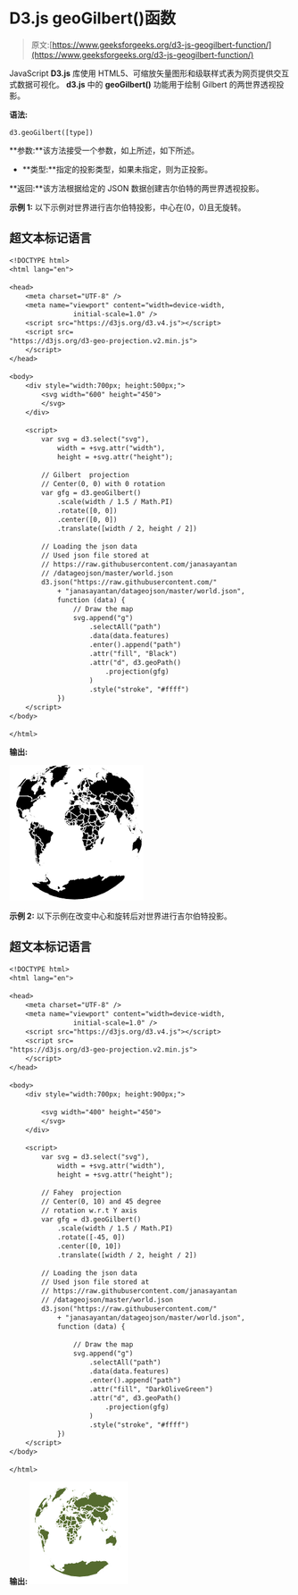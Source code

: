 # D3.js geoGilbert()函数

> 原文:[https://www.geeksforgeeks.org/d3-js-geogilbert-function/](https://www.geeksforgeeks.org/d3-js-geogilbert-function/)

JavaScript **D3.js** 库使用 HTML5、可缩放矢量图形和级联样式表为网页提供交互式数据可视化。 **d3.js** 中的 **geoGilbert()** 功能用于绘制 Gilbert 的两世界透视投影。

**语法:**

```
d3.geoGilbert([type])
```

**参数:**该方法接受一个参数，如上所述，如下所述。

*   **类型:**指定的投影类型，如果未指定，则为正投影。

**返回:**该方法根据给定的 JSON 数据创建吉尔伯特的两世界透视投影。

**示例 1:** 以下示例对世界进行吉尔伯特投影，中心在(0，0)且无旋转。

## 超文本标记语言

```
<!DOCTYPE html>
<html lang="en">

<head>
    <meta charset="UTF-8" />
    <meta name="viewport" content="width=device-width, 
                initial-scale=1.0" />
    <script src="https://d3js.org/d3.v4.js"></script>
    <script src=
"https://d3js.org/d3-geo-projection.v2.min.js">
    </script>
</head>

<body>
    <div style="width:700px; height:500px;">
        <svg width="600" height="450">
        </svg>
    </div>

    <script>
        var svg = d3.select("svg"),
            width = +svg.attr("width"),
            height = +svg.attr("height");

        // Gilbert  projection
        // Center(0, 0) with 0 rotation
        var gfg = d3.geoGilbert()
            .scale(width / 1.5 / Math.PI)
            .rotate([0, 0])
            .center([0, 0])
            .translate([width / 2, height / 2])

        // Loading the json data
        // Used json file stored at
        // https://raw.githubusercontent.com/janasayantan
        // /datageojson/master/world.json
        d3.json("https://raw.githubusercontent.com/"
            + "janasayantan/datageojson/master/world.json",
            function (data) {
                // Draw the map
                svg.append("g")
                    .selectAll("path")
                    .data(data.features)
                    .enter().append("path")
                    .attr("fill", "Black")
                    .attr("d", d3.geoPath()
                        .projection(gfg)
                    )
                    .style("stroke", "#ffff")
            })
    </script>
</body>

</html>
```

**输出:**

![](img/39a269727279d93e9546041acab07df3.png)

**示例 2:** 以下示例在改变中心和旋转后对世界进行吉尔伯特投影。

## 超文本标记语言

```
<!DOCTYPE html>
<html lang="en">

<head>
    <meta charset="UTF-8" />
    <meta name="viewport" content="width=device-width, 
                initial-scale=1.0" />
    <script src="https://d3js.org/d3.v4.js"></script>
    <script src=
"https://d3js.org/d3-geo-projection.v2.min.js">
    </script>
</head>

<body>
    <div style="width:700px; height:900px;">

        <svg width="400" height="450">
        </svg>
    </div>

    <script>
        var svg = d3.select("svg"),
            width = +svg.attr("width"),
            height = +svg.attr("height");

        // Fahey  projection
        // Center(0, 10) and 45 degree 
        // rotation w.r.t Y axis
        var gfg = d3.geoGilbert()
            .scale(width / 1.5 / Math.PI)
            .rotate([-45, 0])
            .center([0, 10])
            .translate([width / 2, height / 2])

        // Loading the json data
        // Used json file stored at 
        // https://raw.githubusercontent.com/janasayantan
        // /datageojson/master/world.json
        d3.json("https://raw.githubusercontent.com/"
            + "janasayantan/datageojson/master/world.json",
            function (data) {

                // Draw the map
                svg.append("g")
                    .selectAll("path")
                    .data(data.features)
                    .enter().append("path")
                    .attr("fill", "DarkOliveGreen")
                    .attr("d", d3.geoPath()
                        .projection(gfg)
                    )
                    .style("stroke", "#ffff")
            })
    </script>
</body>

</html>
```

**输出:**
![](img/8a6c6261a0a2832e3afcbbf7c96e9efa.png)
